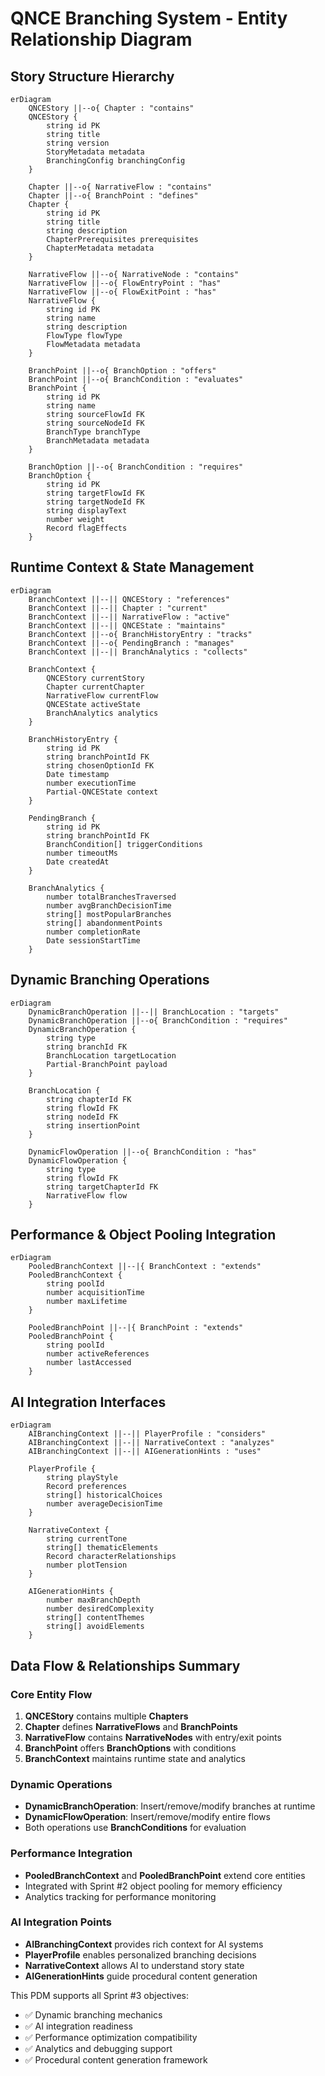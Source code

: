 # QNCE Branching System - Entity Relationship Diagram

## Story Structure Hierarchy

```mermaid
erDiagram
    QNCEStory ||--o{ Chapter : "contains"
    QNCEStory {
        string id PK
        string title
        string version
        StoryMetadata metadata
        BranchingConfig branchingConfig
    }
    
    Chapter ||--o{ NarrativeFlow : "contains"
    Chapter ||--o{ BranchPoint : "defines"
    Chapter {
        string id PK
        string title
        string description
        ChapterPrerequisites prerequisites
        ChapterMetadata metadata
    }
    
    NarrativeFlow ||--o{ NarrativeNode : "contains"
    NarrativeFlow ||--o{ FlowEntryPoint : "has"
    NarrativeFlow ||--o{ FlowExitPoint : "has"
    NarrativeFlow {
        string id PK
        string name
        string description
        FlowType flowType
        FlowMetadata metadata
    }
    
    BranchPoint ||--o{ BranchOption : "offers"
    BranchPoint ||--o{ BranchCondition : "evaluates"
    BranchPoint {
        string id PK
        string name
        string sourceFlowId FK
        string sourceNodeId FK
        BranchType branchType
        BranchMetadata metadata
    }
    
    BranchOption ||--o{ BranchCondition : "requires"
    BranchOption {
        string id PK
        string targetFlowId FK
        string targetNodeId FK
        string displayText
        number weight
        Record flagEffects
    }
```

## Runtime Context & State Management

```mermaid
erDiagram
    BranchContext ||--|| QNCEStory : "references"
    BranchContext ||--|| Chapter : "current"
    BranchContext ||--|| NarrativeFlow : "active"
    BranchContext ||--|| QNCEState : "maintains"
    BranchContext ||--o{ BranchHistoryEntry : "tracks"
    BranchContext ||--o{ PendingBranch : "manages"
    BranchContext ||--|| BranchAnalytics : "collects"
    
    BranchContext {
        QNCEStory currentStory
        Chapter currentChapter
        NarrativeFlow currentFlow
        QNCEState activeState
        BranchAnalytics analytics
    }
    
    BranchHistoryEntry {
        string id PK
        string branchPointId FK
        string chosenOptionId FK
        Date timestamp
        number executionTime
        Partial-QNCEState context
    }
    
    PendingBranch {
        string id PK
        string branchPointId FK
        BranchCondition[] triggerConditions
        number timeoutMs
        Date createdAt
    }
    
    BranchAnalytics {
        number totalBranchesTraversed
        number avgBranchDecisionTime
        string[] mostPopularBranches
        string[] abandonmentPoints
        number completionRate
        Date sessionStartTime
    }
```

## Dynamic Branching Operations

```mermaid
erDiagram
    DynamicBranchOperation ||--|| BranchLocation : "targets"
    DynamicBranchOperation ||--o{ BranchCondition : "requires"
    DynamicBranchOperation {
        string type
        string branchId FK
        BranchLocation targetLocation
        Partial-BranchPoint payload
    }
    
    BranchLocation {
        string chapterId FK
        string flowId FK
        string nodeId FK
        string insertionPoint
    }
    
    DynamicFlowOperation ||--o{ BranchCondition : "has"
    DynamicFlowOperation {
        string type
        string flowId FK
        string targetChapterId FK
        NarrativeFlow flow
    }
```

## Performance & Object Pooling Integration

```mermaid
erDiagram
    PooledBranchContext ||--|{ BranchContext : "extends"
    PooledBranchContext {
        string poolId
        number acquisitionTime
        number maxLifetime
    }
    
    PooledBranchPoint ||--|{ BranchPoint : "extends"
    PooledBranchPoint {
        string poolId
        number activeReferences
        number lastAccessed
    }
```

## AI Integration Interfaces

```mermaid
erDiagram
    AIBranchingContext ||--|| PlayerProfile : "considers"
    AIBranchingContext ||--|| NarrativeContext : "analyzes"
    AIBranchingContext ||--|| AIGenerationHints : "uses"
    
    PlayerProfile {
        string playStyle
        Record preferences
        string[] historicalChoices
        number averageDecisionTime
    }
    
    NarrativeContext {
        string currentTone
        string[] thematicElements
        Record characterRelationships
        number plotTension
    }
    
    AIGenerationHints {
        number maxBranchDepth
        number desiredComplexity
        string[] contentThemes
        string[] avoidElements
    }
```

## Data Flow & Relationships Summary

### Core Entity Flow
1. **QNCEStory** contains multiple **Chapters**
2. **Chapter** defines **NarrativeFlows** and **BranchPoints**
3. **NarrativeFlow** contains **NarrativeNodes** with entry/exit points
4. **BranchPoint** offers **BranchOptions** with conditions
5. **BranchContext** maintains runtime state and analytics

### Dynamic Operations
- **DynamicBranchOperation**: Insert/remove/modify branches at runtime
- **DynamicFlowOperation**: Insert/remove/modify entire flows
- Both operations use **BranchConditions** for evaluation

### Performance Integration
- **PooledBranchContext** and **PooledBranchPoint** extend core entities
- Integrated with Sprint #2 object pooling for memory efficiency
- Analytics tracking for performance monitoring

### AI Integration Points
- **AIBranchingContext** provides rich context for AI systems
- **PlayerProfile** enables personalized branching decisions
- **NarrativeContext** allows AI to understand story state
- **AIGenerationHints** guide procedural content generation

This PDM supports all Sprint #3 objectives:
- ✅ Dynamic branching mechanics
- ✅ AI integration readiness  
- ✅ Performance optimization compatibility
- ✅ Analytics and debugging support
- ✅ Procedural content generation framework
